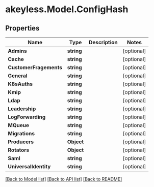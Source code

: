 # akeyless.Model.ConfigHash

## Properties

Name | Type | Description | Notes
------------ | ------------- | ------------- | -------------
**Admins** | **string** |  | [optional] 
**Cache** | **string** |  | [optional] 
**CustomerFragements** | **string** |  | [optional] 
**General** | **string** |  | [optional] 
**K8sAuths** | **string** |  | [optional] 
**Kmip** | **string** |  | [optional] 
**Ldap** | **string** |  | [optional] 
**Leadership** | **string** |  | [optional] 
**LogForwarding** | **string** |  | [optional] 
**MQueue** | **string** |  | [optional] 
**Migrations** | **string** |  | [optional] 
**Producers** | **Object** |  | [optional] 
**Rotators** | **Object** |  | [optional] 
**Saml** | **string** |  | [optional] 
**UniversalIdentity** | **string** |  | [optional] 

[[Back to Model list]](../README.md#documentation-for-models) [[Back to API list]](../README.md#documentation-for-api-endpoints) [[Back to README]](../README.md)

